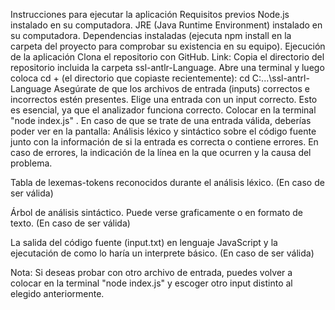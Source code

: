Instrucciones para ejecutar la aplicación
Requisitos previos
Node.js instalado en su computadora.
JRE (Java Runtime Environment) instalado en su computadora.
Dependencias instaladas (ejecuta npm install en la carpeta del proyecto para comprobar su existencia en su equipo).
Ejecución de la aplicación
Clona el repositorio con GitHub. Link: 
Copia el directorio del repositorio incluida la carpeta ssl-antlr-Language.
Abre una terminal y luego coloca cd + (el directorio que copiaste recientemente):
cd C:\...\ssl-antrl-Language
Asegúrate de que los archivos de entrada (inputs) correctos e incorrectos estén presentes.
Elige una entrada con un input correcto. Esto es esencial, ya que el analizador funciona correcto.
Colocar en la terminal "node index.js" . En caso de que se trate de una entrada válida, deberías poder ver en la pantalla:
Análisis léxico y sintáctico sobre el código fuente junto con la información de si la entrada es correcta o contiene errores. En caso de errores, la indicación de la línea en la que ocurren y la causa del problema.

Tabla de lexemas-tokens reconocidos durante el análisis léxico. (En caso de ser válida)

Árbol de análisis sintáctico. Puede verse graficamente o en formato de texto. (En caso de ser válida)

La salida del código fuente (input.txt) en lenguaje JavaScript y la ejecutación de como lo haría un interprete básico. (En caso de ser válida)

Nota:
Si deseas probar con otro archivo de entrada, puedes volver a colocar en la terminal "node index.js" y escoger otro input distinto al elegido anteriormente.
